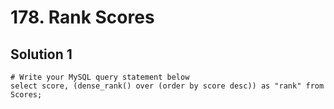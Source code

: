 # 178. Rank Scores

## Solution 1

```
# Write your MySQL query statement below
select score, (dense_rank() over (order by score desc)) as "rank" from Scores;
```
